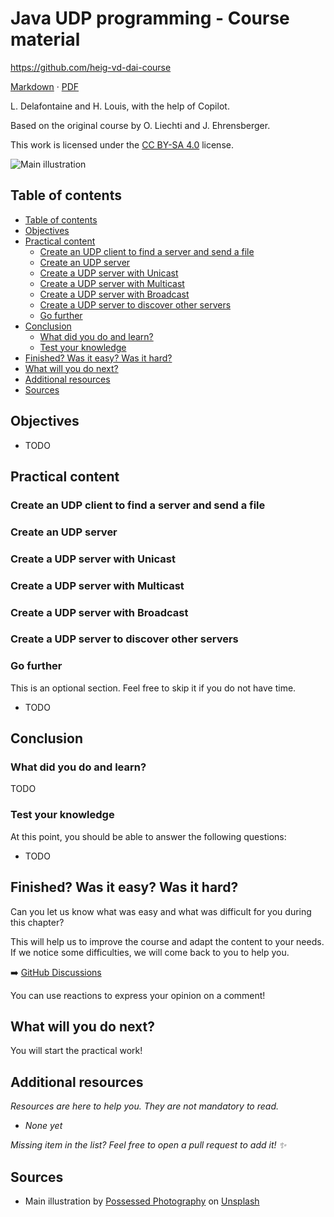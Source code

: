 [markdown]:
  https://github.com/heig-vd-dai-course/heig-vd-dai-course/blob/main/17-java-udp-programming/COURSE_MATERIAL.md
[pdf]:
  https://heig-vd-dai-course.github.io/heig-vd-dai-course/17-java-udp-programming/17-java-udp-programming-course-material.pdf
[license]:
  https://github.com/heig-vd-dai-course/heig-vd-dai-course/blob/main/LICENSE.md
[discussions]: https://github.com/orgs/heig-vd-dai-course/discussions/120
[illustration]:
  https://images.unsplash.com/photo-1578054041218-5ee0003926dd?fit=crop&h=720

# Java UDP programming - Course material

<https://github.com/heig-vd-dai-course>

[Markdown][markdown] · [PDF][pdf]

L. Delafontaine and H. Louis, with the help of Copilot.

Based on the original course by O. Liechti and J. Ehrensberger.

This work is licensed under the [CC BY-SA 4.0][license] license.

![Main illustration][illustration]

## Table of contents

- [Table of contents](#table-of-contents)
- [Objectives](#objectives)
- [Practical content](#practical-content)
  - [Create an UDP client to find a server and send a file](#create-an-udp-client-to-find-a-server-and-send-a-file)
  - [Create an UDP server](#create-an-udp-server)
  - [Create a UDP server with Unicast](#create-a-udp-server-with-unicast)
  - [Create a UDP server with Multicast](#create-a-udp-server-with-multicast)
  - [Create a UDP server with Broadcast](#create-a-udp-server-with-broadcast)
  - [Create a UDP server to discover other servers](#create-a-udp-server-to-discover-other-servers)
  - [Go further](#go-further)
- [Conclusion](#conclusion)
  - [What did you do and learn?](#what-did-you-do-and-learn)
  - [Test your knowledge](#test-your-knowledge)
- [Finished? Was it easy? Was it hard?](#finished-was-it-easy-was-it-hard)
- [What will you do next?](#what-will-you-do-next)
- [Additional resources](#additional-resources)
- [Sources](#sources)

## Objectives

- TODO

## Practical content

### Create an UDP client to find a server and send a file

### Create an UDP server

### Create a UDP server with Unicast

### Create a UDP server with Multicast

### Create a UDP server with Broadcast

### Create a UDP server to discover other servers

### Go further

This is an optional section. Feel free to skip it if you do not have time.

- TODO

## Conclusion

### What did you do and learn?

TODO

### Test your knowledge

At this point, you should be able to answer the following questions:

- TODO

## Finished? Was it easy? Was it hard?

Can you let us know what was easy and what was difficult for you during this
chapter?

This will help us to improve the course and adapt the content to your needs. If
we notice some difficulties, we will come back to you to help you.

➡️ [GitHub Discussions][discussions]

You can use reactions to express your opinion on a comment!

## What will you do next?

You will start the practical work!

## Additional resources

_Resources are here to help you. They are not mandatory to read._

- _None yet_

_Missing item in the list? Feel free to open a pull request to add it! ✨_

## Sources

- Main illustration by
  [Possessed Photography](https://unsplash.com/@possessedphotography) on
  [Unsplash](https://unsplash.com/photos/tiNCpHudGrw)
